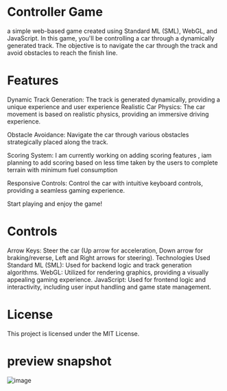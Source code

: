 #  Controller Game


 a simple web-based game created using Standard ML (SML), WebGL, and JavaScript. In this game, you'll be controlling a car through a dynamically generated track. The objective is to navigate the car through the track and avoid obstacles to reach the finish line.

# Features

Dynamic Track Generation: The track is generated dynamically, providing a unique experience and user experience 
Realistic 
Car Physics: The car movement is based on realistic physics, providing an immersive driving experience.

Obstacle Avoidance: Navigate the car through various obstacles strategically placed along the track.

Scoring System: I am currently working on adding  scoring features , iam planning to add scoring based on less time taken by the users to complete terrain with minimum fuel consumption 

Responsive Controls: Control the car with intuitive keyboard controls, providing a seamless gaming experience.



Start playing and enjoy the game!

# Controls

Arrow Keys: Steer the car (Up arrow for acceleration, Down arrow for braking/reverse, Left and Right arrows for steering).
Technologies Used
Standard ML (SML): Used for backend logic and track generation algorithms.
WebGL: Utilized for rendering graphics, providing a visually appealing gaming experience.
JavaScript: Used for frontend logic and interactivity, including user input handling and game state management.


# License
This project is licensed under the MIT License.

# preview snapshot


![image](https://github.com/hrdv10/a-3d-cr-controller-/blob/m/car%20controller.gif)
